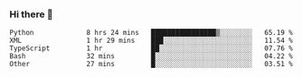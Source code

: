 ### Hi there 👋

<!--START_SECTION:waka-->

```text
Python             8 hrs 24 mins   ████████████████▒░░░░░░░░   65.19 %
XML                1 hr 29 mins    ███░░░░░░░░░░░░░░░░░░░░░░   11.54 %
TypeScript         1 hr            ██░░░░░░░░░░░░░░░░░░░░░░░   07.76 %
Bash               32 mins         █░░░░░░░░░░░░░░░░░░░░░░░░   04.22 %
Other              27 mins         █░░░░░░░░░░░░░░░░░░░░░░░░   03.51 %
```

<!--END_SECTION:waka-->

<!--
**arlenxuzj/arlenxuzj** is a ✨ _special_ ✨ repository because its `README.md` (this file) appears on your GitHub profile.

Here are some ideas to get you started:

- 🔭 I’m currently working on ...
- 🌱 I’m currently learning ...
- 👯 I’m looking to collaborate on ...
- 🤔 I’m looking for help with ...
- 💬 Ask me about ...
- 📫 How to reach me: ...
- 😄 Pronouns: ...
- ⚡ Fun fact: ...
-->
